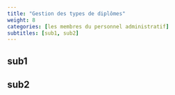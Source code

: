 ```yaml
---
title: "Gestion des types de diplômes"
weight: 8
categories: [les membres du personnel administratif]
subtitles: [sub1, sub2]
---
```


## sub1

## sub2
